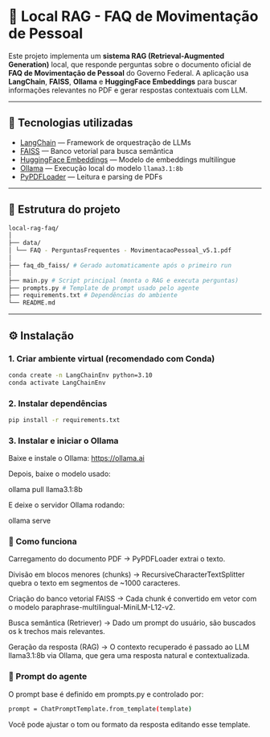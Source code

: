 # 🤖 Local RAG - FAQ de Movimentação de Pessoal

Este projeto implementa um **sistema RAG (Retrieval-Augmented Generation)** local, que responde perguntas sobre o documento oficial de **FAQ de Movimentação de Pessoal** do Governo Federal.
A aplicação usa **LangChain**, **FAISS**, **Ollama** e **HuggingFace Embeddings** para buscar informações relevantes no PDF e gerar respostas contextuais com LLM.

---

## 🧩 Tecnologias utilizadas

- [LangChain](https://www.langchain.com/) — Framework de orquestração de LLMs
- [FAISS](https://faiss.ai/) — Banco vetorial para busca semântica
- [HuggingFace Embeddings](https://huggingface.co/sentence-transformers/paraphrase-multilingual-MiniLM-L12-v2) — Modelo de embeddings multilíngue
- [Ollama](https://ollama.ai/) — Execução local do modelo `llama3.1:8b`
- [PyPDFLoader](https://python.langchain.com/docs/modules/data_connection/document_loaders/pdf) — Leitura e parsing de PDFs

---

## 📁 Estrutura do projeto

```bash
local-rag-faq/
│
├── data/
│ └── FAQ - PerguntasFrequentes - MovimentacaoPessoal_v5.1.pdf
│
├── faq_db_faiss/ # Gerado automaticamente após o primeiro run
│
├── main.py # Script principal (monta o RAG e executa perguntas)
├── prompts.py # Template de prompt usado pelo agente
├── requirements.txt # Dependências do ambiente
└── README.md
```

---

## ⚙️ Instalação

### 1. Criar ambiente virtual (recomendado com Conda)

```bash
conda create -n LangChainEnv python=3.10
conda activate LangChainEnv
```

### 2. Instalar dependências

```bash
pip install -r requirements.txt

```

### 3. Instalar e iniciar o Ollama

Baixe e instale o Ollama: https://ollama.ai

Depois, baixe o modelo usado:

ollama pull llama3.1:8b

E deixe o servidor Ollama rodando:

ollama serve

### 🧠 Como funciona

Carregamento do documento PDF
→ PyPDFLoader extrai o texto.

Divisão em blocos menores (chunks)
→ RecursiveCharacterTextSplitter quebra o texto em segmentos de ~1000 caracteres.

Criação do banco vetorial FAISS
→ Cada chunk é convertido em vetor com o modelo paraphrase-multilingual-MiniLM-L12-v2.

Busca semântica (Retriever)
→ Dado um prompt do usuário, são buscados os k trechos mais relevantes.

Geração da resposta (RAG)
→ O contexto recuperado é passado ao LLM llama3.1:8b via Ollama, que gera uma resposta natural e contextualizada.

### 🧩 Prompt do agente

O prompt base é definido em prompts.py e controlado por:

```bash
prompt = ChatPromptTemplate.from_template(template)
```

Você pode ajustar o tom ou formato da resposta editando esse template.

```

```
